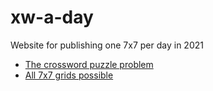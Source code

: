 # xw-a-day

Website for publishing one 7x7 per day in 2021

- [The crossword puzzle problem](https://fivethirtyeight.com/features/how-many-crossword-puzzles-can-you-make/)
- [All 7x7 grids possible](https://drive.google.com/drive/folders/1PfbnAB1fRjYImyTYkeaQb41FzNe66jFx)